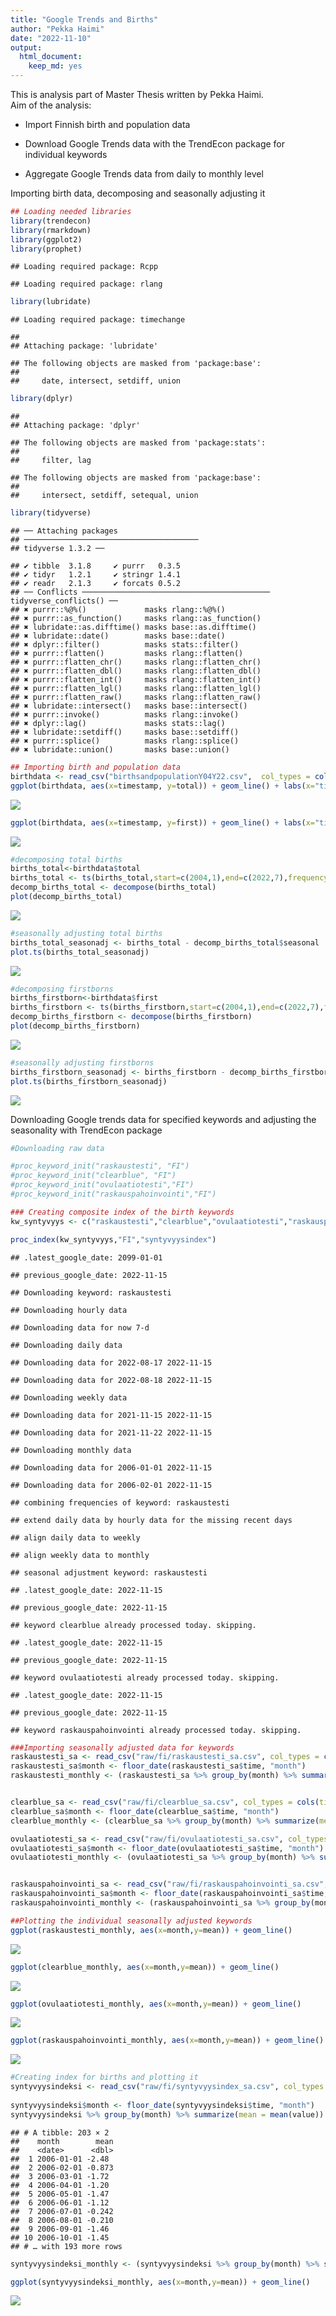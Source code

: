 ```yaml
---
title: "Google Trends and Births"
author: "Pekka Haimi"
date: "2022-11-10"
output: 
  html_document: 
    keep_md: yes
---
```

This is analysis part of Master Thesis written by Pekka Haimi.  
Aim of the analysis:

* Import Finnish birth and population data

+ Download Google Trends data with the TrendEcon package for individual keywords

+ Aggregate Google Trends data from daily to monthly level
 

Importing birth data, decomposing and seasonally adjusting it

```r
## Loading needed libraries
library(trendecon)
library(rmarkdown)
library(ggplot2)
library(prophet)
```

```
## Loading required package: Rcpp
```

```
## Loading required package: rlang
```

```r
library(lubridate)
```

```
## Loading required package: timechange
```

```
## 
## Attaching package: 'lubridate'
```

```
## The following objects are masked from 'package:base':
## 
##     date, intersect, setdiff, union
```

```r
library(dplyr)
```

```
## 
## Attaching package: 'dplyr'
```

```
## The following objects are masked from 'package:stats':
## 
##     filter, lag
```

```
## The following objects are masked from 'package:base':
## 
##     intersect, setdiff, setequal, union
```

```r
library(tidyverse)
```

```
## ── Attaching packages
## ───────────────────────────────────────
## tidyverse 1.3.2 ──
```

```
## ✔ tibble  3.1.8     ✔ purrr   0.3.5
## ✔ tidyr   1.2.1     ✔ stringr 1.4.1
## ✔ readr   2.1.3     ✔ forcats 0.5.2
## ── Conflicts ────────────────────────────────────────── tidyverse_conflicts() ──
## ✖ purrr::%@%()             masks rlang::%@%()
## ✖ purrr::as_function()     masks rlang::as_function()
## ✖ lubridate::as.difftime() masks base::as.difftime()
## ✖ lubridate::date()        masks base::date()
## ✖ dplyr::filter()          masks stats::filter()
## ✖ purrr::flatten()         masks rlang::flatten()
## ✖ purrr::flatten_chr()     masks rlang::flatten_chr()
## ✖ purrr::flatten_dbl()     masks rlang::flatten_dbl()
## ✖ purrr::flatten_int()     masks rlang::flatten_int()
## ✖ purrr::flatten_lgl()     masks rlang::flatten_lgl()
## ✖ purrr::flatten_raw()     masks rlang::flatten_raw()
## ✖ lubridate::intersect()   masks base::intersect()
## ✖ purrr::invoke()          masks rlang::invoke()
## ✖ dplyr::lag()             masks stats::lag()
## ✖ lubridate::setdiff()     masks base::setdiff()
## ✖ purrr::splice()          masks rlang::splice()
## ✖ lubridate::union()       masks base::union()
```

```r
## Importing birth and population data
birthdata <- read_csv("birthsandpopulationY04Y22.csv",  col_types = cols(timestamp = col_date(format = "%Y-%m-%d")))
ggplot(birthdata, aes(x=timestamp, y=total)) + geom_line() + labs(x="time", y="Number of births", title="Total number of births monthly") 
```

![](GoogleTrendsMarkdown_files/figure-html/unnamed-chunk-1-1.png)<!-- -->

```r
ggplot(birthdata, aes(x=timestamp, y=first)) + geom_line() + labs(x="time", y="Number of births", title="Number of firstborns monthly") 
```

![](GoogleTrendsMarkdown_files/figure-html/unnamed-chunk-1-2.png)<!-- -->

```r
#decomposing total births
births_total<-birthdata$total
births_total <- ts(births_total,start=c(2004,1),end=c(2022,7),frequency=12)
decomp_births_total <- decompose(births_total)
plot(decomp_births_total)
```

![](GoogleTrendsMarkdown_files/figure-html/unnamed-chunk-1-3.png)<!-- -->

```r
#seasonally adjusting total births
births_total_seasonadj <- births_total - decomp_births_total$seasonal
plot.ts(births_total_seasonadj)
```

![](GoogleTrendsMarkdown_files/figure-html/unnamed-chunk-1-4.png)<!-- -->

```r
#decomposing firstborns
births_firstborn<-birthdata$first
births_firstborn <- ts(births_firstborn,start=c(2004,1),end=c(2022,7),frequency=12)
decomp_births_firstborn <- decompose(births_firstborn)
plot(decomp_births_firstborn)
```

![](GoogleTrendsMarkdown_files/figure-html/unnamed-chunk-1-5.png)<!-- -->

```r
#seasonally adjusting firstborns
births_firstborn_seasonadj <- births_firstborn - decomp_births_firstborn$seasonal
plot.ts(births_firstborn_seasonadj)
```

![](GoogleTrendsMarkdown_files/figure-html/unnamed-chunk-1-6.png)<!-- -->

Downloading Google trends data for specified keywords and adjusting the seasonality with TrendEcon package


```r
#Downloading raw data

#proc_keyword_init("raskaustesti", "FI")
#proc_keyword_init("clearblue", "FI")
#proc_keyword_init("ovulaatiotesti","FI")
#proc_keyword_init("raskauspahoinvointi","FI")

### Creating composite index of the birth keywords
kw_syntyvyys <- c("raskaustesti","clearblue","ovulaatiotesti","raskauspahoinvointi")

proc_index(kw_syntyvyys,"FI","syntyvyysindex")
```

```
## .latest_google_date: 2099-01-01
```

```
## previous_google_date: 2022-11-15
```

```
## Downloading keyword: raskaustesti
```

```
## Downloading hourly data
```

```
## Downloading data for now 7-d
```

```
## Downloading daily data
```

```
## Downloading data for 2022-08-17 2022-11-15
```

```
## Downloading data for 2022-08-18 2022-11-15
```

```
## Downloading weekly data
```

```
## Downloading data for 2021-11-15 2022-11-15
```

```
## Downloading data for 2021-11-22 2022-11-15
```

```
## Downloading monthly data
```

```
## Downloading data for 2006-01-01 2022-11-15
```

```
## Downloading data for 2006-02-01 2022-11-15
```

```
## combining frequencies of keyword: raskaustesti
```

```
## extend daily data by hourly data for the missing recent days
```

```
## align daily data to weekly
```

```
## align weekly data to monthly
```

```
## seasonal adjustment keyword: raskaustesti
```

```
## .latest_google_date: 2022-11-15
```

```
## previous_google_date: 2022-11-15
```

```
## keyword clearblue already processed today. skipping.
```

```
## .latest_google_date: 2022-11-15
```

```
## previous_google_date: 2022-11-15
```

```
## keyword ovulaatiotesti already processed today. skipping.
```

```
## .latest_google_date: 2022-11-15
```

```
## previous_google_date: 2022-11-15
```

```
## keyword raskauspahoinvointi already processed today. skipping.
```

```r
###Importing seasonally adjusted data for keywords
raskaustesti_sa <- read_csv("raw/fi/raskaustesti_sa.csv", col_types = cols(time = col_date(format = "%Y-%m-%d")))
raskaustesti_sa$month <- floor_date(raskaustesti_sa$time, "month")
raskaustesti_monthly <- (raskaustesti_sa %>% group_by(month) %>% summarize(mean = mean(value)))


clearblue_sa <- read_csv("raw/fi/clearblue_sa.csv", col_types = cols(time=col_date(format = "%Y-%m-%d")))
clearblue_sa$month <- floor_date(clearblue_sa$time, "month")
clearblue_monthly <- (clearblue_sa %>% group_by(month) %>% summarize(mean = mean(value)))

ovulaatiotesti_sa <- read_csv("raw/fi/ovulaatiotesti_sa.csv", col_types = cols(time=col_date(format = "%Y-%m-%d")))
ovulaatiotesti_sa$month <- floor_date(ovulaatiotesti_sa$time, "month")
ovulaatiotesti_monthly <- (ovulaatiotesti_sa %>% group_by(month) %>% summarize(mean = mean(value)))


raskauspahoinvointi_sa <- read_csv("raw/fi/raskauspahoinvointi_sa.csv", col_types = cols(time=col_date(format = "%Y-%m-%d")))
raskauspahoinvointi_sa$month <- floor_date(raskauspahoinvointi_sa$time, "month")
raskauspahoinvointi_monthly <- (raskauspahoinvointi_sa %>% group_by(month) %>% summarize(mean = mean(value)))

##Plotting the individual seasonally adjusted keywords
ggplot(raskaustesti_monthly, aes(x=month,y=mean)) + geom_line()
```

![](GoogleTrendsMarkdown_files/figure-html/unnamed-chunk-2-1.png)<!-- -->

```r
ggplot(clearblue_monthly, aes(x=month,y=mean)) + geom_line()
```

![](GoogleTrendsMarkdown_files/figure-html/unnamed-chunk-2-2.png)<!-- -->

```r
ggplot(ovulaatiotesti_monthly, aes(x=month,y=mean)) + geom_line()
```

![](GoogleTrendsMarkdown_files/figure-html/unnamed-chunk-2-3.png)<!-- -->

```r
ggplot(raskauspahoinvointi_monthly, aes(x=month,y=mean)) + geom_line()
```

![](GoogleTrendsMarkdown_files/figure-html/unnamed-chunk-2-4.png)<!-- -->

```r
#Creating index for births and plotting it
syntyvyysindeksi <- read_csv("raw/fi/syntyvyysindex_sa.csv", col_types = cols(time = col_date(format = "%Y-%m-%d"), 
                                                                              value = col_number()))
syntyvyysindeksi$month <- floor_date(syntyvyysindeksi$time, "month")
syntyvyysindeksi %>% group_by(month) %>% summarize(mean = mean(value))
```

```
## # A tibble: 203 × 2
##    month        mean
##    <date>      <dbl>
##  1 2006-01-01 -2.48 
##  2 2006-02-01 -0.873
##  3 2006-03-01 -1.72 
##  4 2006-04-01 -1.20 
##  5 2006-05-01 -1.47 
##  6 2006-06-01 -1.12 
##  7 2006-07-01 -0.242
##  8 2006-08-01 -0.210
##  9 2006-09-01 -1.46 
## 10 2006-10-01 -1.45 
## # … with 193 more rows
```

```r
syntyvyysindeksi_monthly <- (syntyvyysindeksi %>% group_by(month) %>% summarize(mean = mean(value)))

ggplot(syntyvyysindeksi_monthly, aes(x=month,y=mean)) + geom_line()
```

![](GoogleTrendsMarkdown_files/figure-html/unnamed-chunk-2-5.png)<!-- -->

